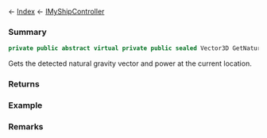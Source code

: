 ← [Index](Api-Index) ← [IMyShipController](Sandbox.ModAPI.Ingame.IMyShipController)

### Summary

```csharp
private public abstract virtual private public sealed Vector3D GetNaturalGravity
```

Gets the detected natural gravity vector and power at the current location.

### Returns



### Example

### Remarks

